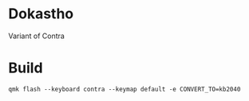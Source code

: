 # Dokastho

Variant of Contra

# Build

```
qmk flash --keyboard contra --keymap default -e CONVERT_TO=kb2040
```
